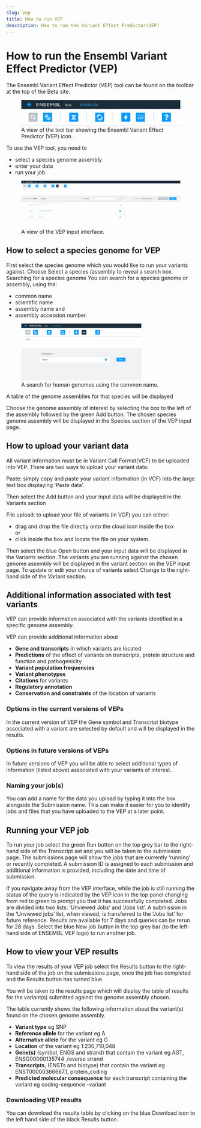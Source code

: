 ```yaml
---
slug: vep
title: How to run VEP
description: How to run the Variant Effect Predictor(VEP)
---
```


# How to run the Ensembl Variant Effect Predictor (VEP)

The Ensembl Variant Effect Predictor (VEP) tool can be found on the toolbar at the top of the Beta site.

<figure>
  <img src="media/toolbar-vep.png" />
  <figcaption>
    A view of the tool bar showing the Ensembl Variant Effect Predictor (VEP) icon.
  </figcaption>
</figure>

To use the  VEP tool, you need to 
* select a species genome assembly
* enter your data
* run your job.

<figure>
  <img src="media/vep-landing-page.png" />
  <figcaption>
    A view of the VEP input interface.
  </figcaption>
</figure>

## How to select a species genome for VEP
First select the species genome which you would like to run your variants against. 
Choose Select a species /assembly to reveal a search box.
Searching for a species genome
You can search for a species genome or assembly, using the:
* common name
* scientific name
* assembly name and
* assembly accession number.

<figure>
  <img src="media/search-common-name-vep.png" width="320" alt="search for human" />
  <figcaption>
    A search for human genomes using the common name.
  </figcaption>
</figure>

A  table of the genome assemblies for that species will be displayed

Choose the genome assembly of interest  by selecting the box to the left of the assembly followed by the green Add button.
The chosen species genome assembly will be displayed in the Species section of the VEP input page.


## How to upload your variant data
All variant information must be in Variant Call Format(VCF) to be uploaded into VEP.
There are two ways to upload your variant data:

Paste: simply copy and paste your variant information (in VCF) into the large text box displaying ‘Paste data’. 

Then select the Add button and your input data will be displayed in the Variants section

File upload: to upload your file of variants (in VCF) you can either:  
* drag and drop the file directly onto the cloud icon inside the box  
or
* click inside the box and locate the file on your system. 

Then select the blue Open button and your input data will be displayed in the Variants section.
The variants you are running against the chosen genome assembly  will be displayed in the variant section on the VEP input page.
To update or edit your choice of variants select Change to the right-hand side of the Variant section. 

## Additional information associated with test variants 
VEP can provide information associated with the variants identified in a specific genome assembly. 

VEP can provide additional information about 
* __Gene and transcripts__ in which variants are located
* __Predictions__ of the effect of variants on transcripts, protein structure and function and pathogenicity 
* __Variant population frequencies__
* __Variant phenotypes__
* __Citations__ for variants
* __Regulatory annotation__ 
* __Conservation and constraints__ of the location of variants

### Options in the current  versions of VEPs
In the current version of VEP the Gene symbol and Transcript biotype associated with a variant are  selected by default and will be displayed in the results.

### Options in future versions of VEPs
In future versions of VEP you will be able to select additional types of information (listed above) associated with your variants of interest.   

### Naming your job(s)
You can add a name for the data you upload by typing it into  the box alongside the Submission name. 
This can make it easier for you to identify jobs and files that you have uploaded to the VEP at a later point.

## Running your VEP job
To run your job select the green Run button on the top  grey bar to the right-hand side of the Transcript set and you will be taken to the submission page. 
The submissions page will show the jobs that are currently ‘running’ or recently completed. 
A submission ID is assigned to each submission and additional information is provided, including the date and time of submission. 

If you navigate away from the VEP interface, while the job is still running  the status of the query is indicated by the VEP icon in the top panel changing from red to green to prompt you that it has successfully completed.
Jobs are divided into two lists: ‘Unviewed Jobs’ and ‘Jobs list’.
A submission in the ‘Unviewed jobs’ list, when viewed, is transferred to the ‘Jobs list’ for future reference. Results are available for 7 days and queries can be rerun for 28 days.
Select the blue New job button in the top grey bar (to the left-hand side of ENSEMBL VEP logo) to run another job.

## How to view your VEP results 

To view the results of your VEP job  select the Results button to the right-hand side of the job on the submissions page, once the job has completed and the Results button has turned blue.

You will be taken to the  results page which will display the table of results for the variant(s) submitted against the genome assembly chosen.

The table currently shows the following information about the variant(s) found on the chosen genome assembly.
* __Variant type__ eg SNP
* __Reference allele__ for the variant eg A
* __Alternative allele__ for the variant eg G
* __Location__ of the variant eg 1:230,710,048
* __Gene(s)__ (symbol, ENGS and strand) that contain the variant eg AGT,  ENSG00000135744 ,reverse strand
* __Transcripts__, (ENSTs and  biotype) that contain the variant eg ENST00000366667.1, protein_coding
* __Predicted molecular consequence__ for each transcript containing the variant eg coding-sequence -variant

### Downloading VEP results
You can download the results table by clicking on the blue Download icon to the left hand side of the black Results button.

